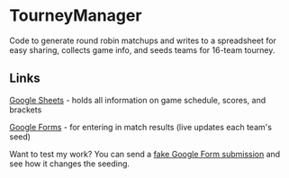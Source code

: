 # TourneyManager
Code to generate round robin matchups and writes to a spreadsheet for easy sharing, collects game info, and seeds teams for 16-team tourney. 

## Links
[Google Sheets](https://docs.google.com/spreadsheets/d/1eCC9_43aua6a_YkqlNo_lh17zN3fFBxsDAmNnN1jnK0/edit?gid=1469598526#gid=1469598526) - holds all information on game schedule, scores, and brackets

[Google Forms](https://docs.google.com/forms/d/1WFWo_PO638oHvYKf0lf6X_orLddXfKGRRlKc0IMpPd8/edit) - for entering in match results (live updates each team's seed)

Want to test my work? You can send a [fake Google Form submission](https://docs.google.com/forms/d/e/1FAIpQLSfuf-MpzMzENcl3uKHQCAgt13x-TLflRa36JQ6EufWX5dRrVw/viewform?usp=header) and see how it changes the seeding. 

